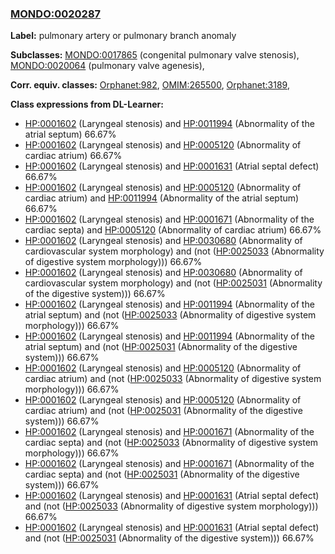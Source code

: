 
### [MONDO:0020287](http://purl.obolibrary.org/obo/MONDO_0020287)
**Label:** pulmonary artery or pulmonary branch anomaly

**Subclasses:** [MONDO:0017865](http://purl.obolibrary.org/obo/MONDO_0017865) (congenital pulmonary valve stenosis), [MONDO:0020064](http://purl.obolibrary.org/obo/MONDO_0020064) (pulmonary valve agenesis), 

**Corr. equiv. classes:** [Orphanet:982](http://www.orpha.net/ORDO/Orphanet_982), [OMIM:265500](http://purl.obolibrary.org/obo/OMIM_265500), [Orphanet:3189](http://www.orpha.net/ORDO/Orphanet_3189), 

**Class expressions from DL-Learner:**

- [HP:0001602](http://purl.obolibrary.org/obo/HP_0001602) (Laryngeal stenosis) and [HP:0011994](http://purl.obolibrary.org/obo/HP_0011994) (Abnormality of the atrial septum) 66.67%
- [HP:0001602](http://purl.obolibrary.org/obo/HP_0001602) (Laryngeal stenosis) and [HP:0005120](http://purl.obolibrary.org/obo/HP_0005120) (Abnormality of cardiac atrium) 66.67%
- [HP:0001602](http://purl.obolibrary.org/obo/HP_0001602) (Laryngeal stenosis) and [HP:0001631](http://purl.obolibrary.org/obo/HP_0001631) (Atrial septal defect) 66.67%
- [HP:0001602](http://purl.obolibrary.org/obo/HP_0001602) (Laryngeal stenosis) and [HP:0005120](http://purl.obolibrary.org/obo/HP_0005120) (Abnormality of cardiac atrium) and [HP:0011994](http://purl.obolibrary.org/obo/HP_0011994) (Abnormality of the atrial septum) 66.67%
- [HP:0001602](http://purl.obolibrary.org/obo/HP_0001602) (Laryngeal stenosis) and [HP:0001671](http://purl.obolibrary.org/obo/HP_0001671) (Abnormality of the cardiac septa) and [HP:0005120](http://purl.obolibrary.org/obo/HP_0005120) (Abnormality of cardiac atrium) 66.67%
- [HP:0001602](http://purl.obolibrary.org/obo/HP_0001602) (Laryngeal stenosis) and [HP:0030680](http://purl.obolibrary.org/obo/HP_0030680) (Abnormality of cardiovascular system morphology) and (not ([HP:0025033](http://purl.obolibrary.org/obo/HP_0025033) (Abnormality of digestive system morphology))) 66.67%
- [HP:0001602](http://purl.obolibrary.org/obo/HP_0001602) (Laryngeal stenosis) and [HP:0030680](http://purl.obolibrary.org/obo/HP_0030680) (Abnormality of cardiovascular system morphology) and (not ([HP:0025031](http://purl.obolibrary.org/obo/HP_0025031) (Abnormality of the digestive system))) 66.67%
- [HP:0001602](http://purl.obolibrary.org/obo/HP_0001602) (Laryngeal stenosis) and [HP:0011994](http://purl.obolibrary.org/obo/HP_0011994) (Abnormality of the atrial septum) and (not ([HP:0025033](http://purl.obolibrary.org/obo/HP_0025033) (Abnormality of digestive system morphology))) 66.67%
- [HP:0001602](http://purl.obolibrary.org/obo/HP_0001602) (Laryngeal stenosis) and [HP:0011994](http://purl.obolibrary.org/obo/HP_0011994) (Abnormality of the atrial septum) and (not ([HP:0025031](http://purl.obolibrary.org/obo/HP_0025031) (Abnormality of the digestive system))) 66.67%
- [HP:0001602](http://purl.obolibrary.org/obo/HP_0001602) (Laryngeal stenosis) and [HP:0005120](http://purl.obolibrary.org/obo/HP_0005120) (Abnormality of cardiac atrium) and (not ([HP:0025033](http://purl.obolibrary.org/obo/HP_0025033) (Abnormality of digestive system morphology))) 66.67%
- [HP:0001602](http://purl.obolibrary.org/obo/HP_0001602) (Laryngeal stenosis) and [HP:0005120](http://purl.obolibrary.org/obo/HP_0005120) (Abnormality of cardiac atrium) and (not ([HP:0025031](http://purl.obolibrary.org/obo/HP_0025031) (Abnormality of the digestive system))) 66.67%
- [HP:0001602](http://purl.obolibrary.org/obo/HP_0001602) (Laryngeal stenosis) and [HP:0001671](http://purl.obolibrary.org/obo/HP_0001671) (Abnormality of the cardiac septa) and (not ([HP:0025033](http://purl.obolibrary.org/obo/HP_0025033) (Abnormality of digestive system morphology))) 66.67%
- [HP:0001602](http://purl.obolibrary.org/obo/HP_0001602) (Laryngeal stenosis) and [HP:0001671](http://purl.obolibrary.org/obo/HP_0001671) (Abnormality of the cardiac septa) and (not ([HP:0025031](http://purl.obolibrary.org/obo/HP_0025031) (Abnormality of the digestive system))) 66.67%
- [HP:0001602](http://purl.obolibrary.org/obo/HP_0001602) (Laryngeal stenosis) and [HP:0001631](http://purl.obolibrary.org/obo/HP_0001631) (Atrial septal defect) and (not ([HP:0025033](http://purl.obolibrary.org/obo/HP_0025033) (Abnormality of digestive system morphology))) 66.67%
- [HP:0001602](http://purl.obolibrary.org/obo/HP_0001602) (Laryngeal stenosis) and [HP:0001631](http://purl.obolibrary.org/obo/HP_0001631) (Atrial septal defect) and (not ([HP:0025031](http://purl.obolibrary.org/obo/HP_0025031) (Abnormality of the digestive system))) 66.67%


